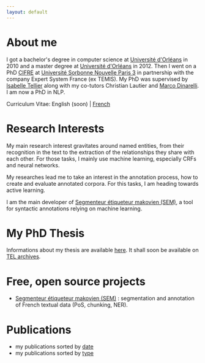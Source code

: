 ```yaml
---
layout: default
---
```


# About me

I got a bachelor's degree in computer science at [Université d'Orléans](https://www.univ-orleans.fr/) in 2010 and a master degree at [Université d'Orléans](https://www.univ-orleans.fr/) in 2012. Then I went on a PhD [CIFRE](http://www.anrt.asso.fr/fr/cifre-7843) at [Université Sorbonne Nouvelle Paris 3](http://www.univ-paris3.fr/) in partnership with the company Expert System France (ex TEMIS). My PhD was supervised by [Isabelle Tellier](http://lattice.cnrs.fr/sites/itellier/) along with my co-tutors Christian Lautier and [Marco Dinarelli](http://marcodinarelli.it/). I am now a PhD in NLP.

Curriculum Vitae: English (soon) &#124; [French](files/CV/Yoann_Dupont-CV-fr.pdf)

# Research Interests

My main research interest gravitates around named entities, from their recognition in the text to the extraction of the relationships they share with each other. For those tasks, I mainly use machine learning, especially CRFs and neural networks.

My researches lead me to take an interest in the annotation process, how to create and evaluate annotated corpora. For this tasks, I am heading towards active learning.

I am the main developer of [Segmenteur étiqueteur makovien (SEM)](https://github.com/YoannDupont/SEM), a tool for syntactic annotations relying on machine learning.

# My PhD Thesis

Informations about my thesis are available [here](phd-en). It shall soon be available on [TEL archives](https://tel.archives-ouvertes.fr/).

# Free, open source projects

- [Segmenteur étiqueteur makovien (SEM)](https://github.com/YoannDupont/SEM) : segmentation and annotation of French textual data (PoS, chunking, NER).

# Publications

- my publications sorted by [date](publications-by_date-en)
- my publications sorted by [type](publications-by_type-en)
